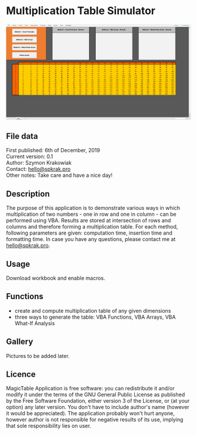# Multiplication Table Simulator
![Multiplication Table Simulator Logo](https://github.com/SPKrak/VBA-simulations/blob/master/00-multiplication-table/img/logo.PNG)

## File data
First published: 6th of December, 2019\
Current version: 0.1\
Author: Szymon Krakowiak\
Contact: hello@spkrak.pro\
Other notes: Take care and have a nice day!

## Description
The purpose of this application is to demonstrate various ways in which multiplication of two numbers - one in row and one in column - can be performed using VBA. Results are stored at intersection of rows and columns and therefore forming a multiplication table. For each method, following parameters are given: computation time, insertion time and formatting time. In case you have any questions, please contact me at hello@spkrak.pro.

## Usage
Download workbook and enable macros.

## Functions
- create and compute multiplication table of any given dimensions
- three ways to generate the table: VBA Functions, VBA Arrays, VBA What-If Analysis

## Gallery
Pictures to be added later.

## Licence
MagicTable Application is free software: you can redistribute it and/or modify it under the terms of the GNU General Public License as published by the Free Software Foundation, either version 3 of the License, or (at your option) any later version. You don't have to include author's name (however it would be appreciated). The application probably won't hurt anyone, however author is not responsible for negative results of its use, implying that sole responsibility lies on user.
